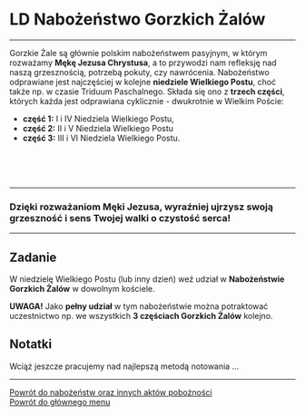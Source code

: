 # <span class="status status-list"><span class="status status-worship">LD</span> Nabożeństwo Gorzkich Żalów</span>
---
Gorzkie Żale są głównie polskim nabożeństwem pasyjnym, w którym rozważamy **Mękę Jezusa Chrystusa**, a to przywodzi nam refleksję nad naszą grzesznością, potrzebą pokuty, czy nawrócenia. Nabożeństwo odprawiane jest najczęściej w kolejne **niedziele Wielkiego Postu**, choć także np. w czasie Triduum Paschalnego. Składa się ono z **trzech części**, których każda jest odprawiana cyklicznie - dwukrotnie w Wielkim Poście:
- **część 1:** I i IV Niedziela Wielkiego Postu,
- **część 2:** II i V Niedziela Wielkiego Postu
- **część 3:** III i VI Niedziela Wielkiego Postu.

<br />
<br />
<br />

---
### Dzięki rozważaniom Męki Jezusa, wyraźniej ujrzysz swoją grzeszność i sens Twojej walki o czystość serca!

---
## Zadanie
W <span class="selected-day-info">niedzielę Wielkiego Postu</span> (lub inny dzień) weź udział w **Nabożeństwie Gorzkich Żalów** w dowolnym kościele.

**UWAGA!** Jako **pełny udział** w tym nabożeństwie można potraktować uczestnictwo np. we wszystkich **3 częściach Gorzkich Żalów** kolejno.
## Notatki
Wciąż jeszcze pracujemy nad najlepszą metodą notowania ...

---
[Powrót do nabożeństw oraz innych aktów pobożności](jak_uczestniczyc_w_nabozenstwach_oraz_inne_akty_poboznosci.md)  
[Powrót do głównego menu](index.md)
